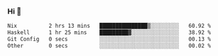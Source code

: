 ### Hi 👋

<!--START_SECTION:waka-->

```txt
Nix          2 hrs 13 mins   ███████████████▒░░░░░░░░░   60.92 %
Haskell      1 hr 25 mins    █████████▓░░░░░░░░░░░░░░░   38.92 %
Git Config   0 secs          ░░░░░░░░░░░░░░░░░░░░░░░░░   00.13 %
Other        0 secs          ░░░░░░░░░░░░░░░░░░░░░░░░░   00.02 %
```

<!--END_SECTION:waka-->
